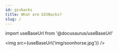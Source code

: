 ```yaml
---
id: givbacks
title: What are GIVBacks?
slug: /
---
```

import useBaseUrl from '@docusaurus/useBaseUrl'


<img src={useBaseUrl('img/soonhorse.jpg')} />
